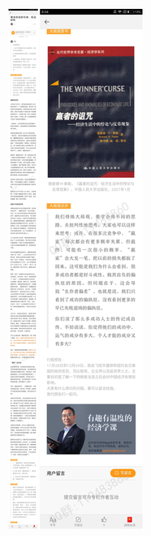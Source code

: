 ![](../../images/2016年11月/HF1116-娶走校花的兄弟，你还好吗.jpg)
![](../../images/2016年11月/HF1116-娶走校花的兄弟，你还好吗2.jpg)
